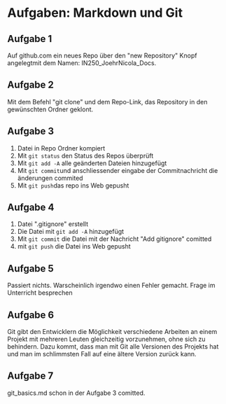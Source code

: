 # Aufgaben: Markdown und Git

## Aufgabe 1
Auf github.com ein neues Repo über den "new Repository" Knopf angelegtmit dem Namen: IN250_JoehrNicola_Docs.

## Aufgabe 2 
Mit dem Befehl "git clone" und dem Repo-Link, das Repository in den gewünschten Ordner geklont.

## Aufgabe 3
1. Datei in Repo Ordner kompiert
2. Mit `git status` den Status des Repos überprüft
3. Mit `git add -A` alle geänderten Dateien hinzugefügt
4. Mit `git commit`und anschliessender eingabe der Commitnachricht die änderungen commited
5. Mit `git push`das repo ins Web gepusht

## Aufgabe 4
1. Datei ".gitignore" erstellt
2. Die Datei mit `git add -A` hinzugefügt
3. Mit `git commit` die Datei mit der Nachricht "Add gitignore" comitted
4. mit `git push` die Datei ins Web gepusht

## Aufgabe 5
Passiert nichts. Warscheinlich irgendwo einen Fehler gemacht.
Frage im Unterricht besprechen

## Aufgabe 6
Git gibt den Entwicklern die Möglichkeit verschiedene Arbeiten an einem Projekt mit mehreren Leuten gleichzeitig vorzunehmen, ohne sich zu behindern.
Dazu kommt, dass man mit Git alle Versionen des Projekts hat und man im schlimmsten Fall auf eine ältere Version zurück kann.

## Aufgabe 7
git_basics.md schon in der Aufgabe 3 comitted.

